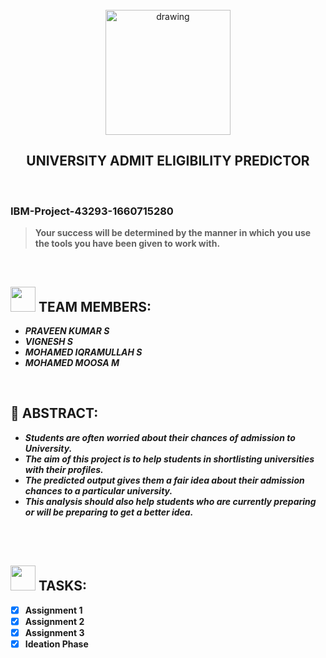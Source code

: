 <br>
<div align="center">
<img src="https://img.icons8.com/nolan/512/ibm.png"  align="center" alt="drawing" width="200" />
  <h2 align="center"> <b>UNIVERSITY ADMIT ELIGIBILITY PREDICTOR <b><br></h2>

  </div>
 <br> 
 <h3>IBM-Project-43293-1660715280</h3>  
    
    
> Your success will be determined by the manner in which you use the tools you have been given to work with.  
<br>
  

<h2><img src="https://raw.githubusercontent.com/Tarikul-Islam-Anik/Animated-Fluent-Emojis/master/Emojis/People%20with%20professions/Man%20Technologist%20Light%20Skin%20Tone.png" width="40px"> TEAM MEMBERS: </h2> 
<ul><i>
  <li> PRAVEEN KUMAR S </li>
  <li> VIGNESH S </li>
  <li> MOHAMED IQRAMULLAH S </li>
  <li> MOHAMED MOOSA M </li>
  </i>
  </ul>
<br>
<h2>📃 ABSTRACT:</h2><i>
<ul>
<li>Students are often worried about their chances of admission to University. </li>
<li>The aim of this project is to help students in shortlisting universities with their profiles. </li>
<li>The predicted output gives them a fair idea about their admission chances to a particular university. </li>
<li>This analysis should also help students who are currently preparing or will be preparing to get a better idea. </li>
  </i>
  </ul>
<br>
  


 <br>
  
  <!-- tasks -->
  <h2> <img src="https://raw.githubusercontent.com/Tarikul-Islam-Anik/Animated-Fluent-Emojis/master/Emojis/Hand%20gestures/Mechanical%20Arm.png" width="40px"> TASKS: </h2>
  

- [x] Assignment 1 <br>
- [x] Assignment 2  <br>
- [x] Assignment 3  <br>
- [x] Ideation Phase  <br> 
